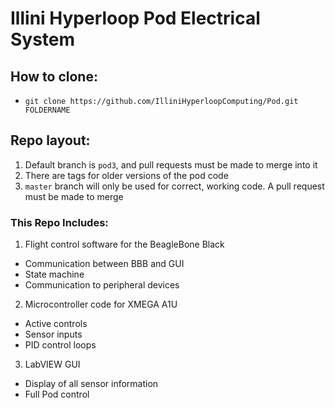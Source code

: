 # Illini Hyperloop Pod Electrical System
## How to clone: 
* `git clone https://github.com/IlliniHyperloopComputing/Pod.git FOLDERNAME`

## Repo layout:
1. Default branch is `pod3`, and pull requests must be made to merge into it
2. There are tags for older versions of the pod code
3. `master` branch will only be used for correct, working code. A pull request must be made to merge


### This Repo Includes:
1. Flight control software for the BeagleBone Black
  * Communication between BBB and GUI
  * State machine 
  * Communication to peripheral devices
2. Microcontroller code for XMEGA A1U
  * Active controls
  * Sensor inputs
  * PID control loops
3. LabVIEW GUI
  * Display of all sensor information
  * Full Pod control
